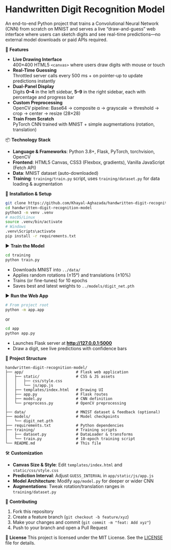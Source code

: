 # Handwritten Digit Recognition Model

An end-to-end Python project that trains a Convolutional Neural Network (CNN) from scratch on MNIST and serves a live “draw-and-guess” web interface where users can sketch digits and see real-time predictions—no external model downloads or paid APIs required.

🚀 **Features**
- **Live Drawing Interface**  
  400×400 HTML5 `<canvas>` where users draw digits with mouse or touch  
- **Real-Time Guessing**  
  Throttled server calls every 500 ms + on pointer-up to update predictions instantly  
- **Dual-Panel Display**  
  Digits **0–4** in the left sidebar, **5–9** in the right sidebar, each with percentage and progress bar  
- **Custom Preprocessing**  
  OpenCV pipeline: Base64 → composite α → grayscale → threshold → crop → center → resize (28×28)  
- **Train From Scratch**  
  PyTorch CNN trained with MNIST + simple augmentations (rotation, translation)

📦 **Technology Stack**
- **Language & Frameworks**: Python 3.8+, Flask, PyTorch, torchvision, OpenCV  
- **Frontend**: HTML5 Canvas, CSS3 (Flexbox, gradients), Vanilla JavaScript (Fetch API)  
- **Data**: MNIST dataset (auto-downloaded)  
- **Training**: `training/train.py` script, uses `training/dataset.py` for data loading & augmentation  

🔧 **Installation & Setup**
```bash
git clone https://github.com/Khayal-Aghazada/handwritten-digit-recognition-model.git
cd handwritten-digit-recognition-model
python3 -m venv .venv
# macOS/Linux
source .venv/bin/activate
# Windows
.venv\Scripts\activate
pip install -r requirements.txt
```

▶️ **Train the Model**
```bash
cd training
python train.py
```
- Downloads MNIST into `../data/`  
- Applies random rotations (±15°) and translations (±10%)  
- Trains (or fine-tunes) for 10 epochs  
- Saves best and latest weights to `../models/digit_net.pth`

▶️ **Run the Web App**
```bash
# From project root
python -m app.app
```
or
```bash
cd app
python app.py
```
- Launches Flask server at **http://127.0.0.1:5000**  
- Draw a digit, see live predictions with confidence bars

📁 **Project Structure**
```
handwritten-digit-recognition-model/
├── app/                       # Flask web application
│   ├── static/                # CSS & JS assets
│   │   ├── css/style.css
│   │   └── js/app.js
│   ├── templates/index.html   # Drawing UI
│   ├── app.py                 # Flask routes
│   ├── model.py               # CNN definition
│   └── preprocess.py          # OpenCV preprocessing
│
├── data/                      # MNIST dataset & feedback (optional)
├── models/                    # Model checkpoints
│   └── digit_net.pth
├── requirements.txt           # Python dependencies
├── training/                  # Training scripts
│   ├── dataset.py             # DataLoader & transforms
│   └── train.py               # 10-epoch training script
└── README.md                  # This file
```

🛠️ **Customization**
- **Canvas Size & Style**: Edit `templates/index.html` and `static/css/style.css`  
- **Prediction Interval**: Adjust `GUESS_INTERVAL` in `app/static/js/app.js`  
- **Model Architecture**: Modify `app/model.py` for deeper or wider CNN  
- **Augmentations**: Tweak rotation/translation ranges in `training/dataset.py`

🤝 **Contributing**
1. Fork this repository  
2. Create a feature branch (`git checkout -b feature/xyz`)  
3. Make your changes and commit (`git commit -m "feat: Add xyz"`)  
4. Push to your branch and open a Pull Request  

📜 **License**
This project is licensed under the MIT License. See the [LICENSE](LICENSE) file for details.
